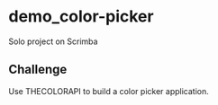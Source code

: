 # demo_color-picker
Solo project on Scrimba

## Challenge

Use THECOLORAPI to build a color picker application.

